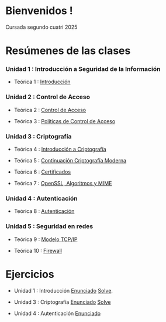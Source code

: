 # Bienvenidos !
Cursada segundo cuatri 2025

# Resúmenes de las clases  

### Unidad 1 : Introducción a Seguridad de la Información
- Teórica 1 : [ Introducción](https://github.com/ToniusRetonius/SegInf/blob/main/Te%C3%B3ricas/T1/Resumen%20T1.pdf)

### Unidad 2 : Control de Acceso
- Teórica 2 : [ Control de Acceso](https://github.com/ToniusRetonius/SegInf/blob/main/Te%C3%B3ricas/T2/Resumen%20T2.pdf)

- Teórica 3 : [ Políticas de Control de Acceso](https://github.com/ToniusRetonius/SegInf/blob/main/Te%C3%B3ricas/T3/Resumen%20T3.pdf)

### Unidad 3 : Criptografía

- Teórica 4 : [ Introducción a Criptografía](https://github.com/ToniusRetonius/SegInf/blob/main/Te%C3%B3ricas/T4/Resumen%20T4.pdf)

- Teórica 5 : [ Continuación Criptografía Moderna](https://github.com/ToniusRetonius/SegInf/blob/main/Te%C3%B3ricas/T5/Resumen%20T5.pdf)

- Teórica 6 : [ Certificados](https://github.com/ToniusRetonius/SegInf/blob/main/Te%C3%B3ricas/T6/Resumen%20T6.pdf)

- Teórica 7 : [ OpenSSL, Algoritmos y MIME](https://github.com/ToniusRetonius/SegInf/blob/main/Te%C3%B3ricas/T7/Resumen%20T7.pdf)


### Unidad 4 : Autenticación
- Teórica 8 : [Autenticación](https://github.com/ToniusRetonius/SegInf/blob/main/Te%C3%B3ricas/T8/Resumen%20T8.pdf)


### Unidad 5 : Seguridad en redes
- Teórica 9 : [Modelo TCP/IP](https://github.com/ToniusRetonius/SegInf/blob/main/Te%C3%B3ricas/T9/Resumen%20T9.pdf)

- Teórica 10 : [ Firewall](https://github.com/ToniusRetonius/SegInf/blob/main/Te%C3%B3ricas/T10/Resumen%20T10.pdf)

# Ejercicios

- Unidad 1 : Introducción [Enunciado](https://github.com/ToniusRetonius/SegInf/blob/main/Gu%C3%ADas/1/P1.pdf) [ Solve](https://github.com/ToniusRetonius/SegInf/blob/main/Gu%C3%ADas/1/solve.pdf).

- Unidad 3 : Criptografía [ Enunciado](https://github.com/ToniusRetonius/SegInf/blob/main/Gu%C3%ADas/3/practica_unidad3.pdf) [Solve](https://github.com/ToniusRetonius/SegInf/blob/main/Gu%C3%ADas/3/solve%20P3.pdf)

- Unidad 4 : Autenticación [ Enunciado](https://github.com/ToniusRetonius/SegInf/blob/main/Gu%C3%ADas/4/practica4.pdf)
